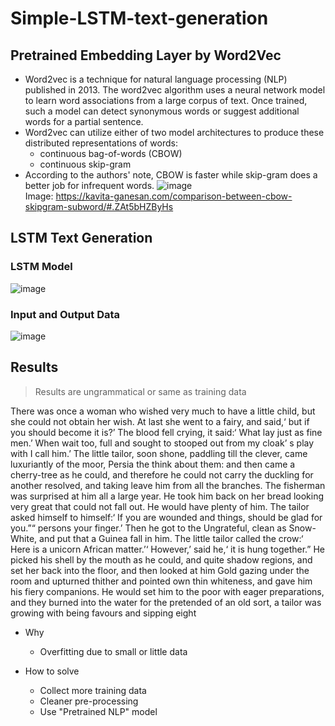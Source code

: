 # Simple-LSTM-text-generation
## Pretrained Embedding Layer by Word2Vec
* Word2vec is a technique for natural language processing (NLP) published in 2013. The word2vec algorithm uses a neural network model to learn word associations from a large corpus of text. Once trained, such a model can detect synonymous words or suggest additional words for a partial sentence.
* Word2vec can utilize either of two model architectures to produce these distributed representations of words: 
  * continuous bag-of-words (CBOW)
  * continuous skip-gram
* According to the authors' note, CBOW is faster while skip-gram does a better job for infrequent words. 
![image](https://user-images.githubusercontent.com/93152909/224398505-3be5ee54-db65-4088-89d2-a2b44a617a3d.png)  
Image: https://kavita-ganesan.com/comparison-between-cbow-skipgram-subword/#.ZAt5bHZByHs

## LSTM Text Generation
### LSTM Model
![image](https://user-images.githubusercontent.com/93152909/224502283-2bbd8ec7-73e6-462b-a97f-3ab3afffe9e6.png)

### Input and Output Data
![image](https://user-images.githubusercontent.com/93152909/224502685-38db9c8f-0a9a-46ee-82e6-2a221c356427.png)

## Results
> Results are ungrammatical or same as training data

There was once a woman who wished very much to have a little child, but she could not obtain her wish. At last she went to a fairy, and said,‘ but if you should become it is?’ The blood fell crying, it said:‘ What lay just as fine men.’ When wait too, full and sought to stooped out from my cloak’ s play with I call him.’ The little tailor, soon shone, paddling till the clever, came luxuriantly of the moor, Persia the think about them: and then came a cherry-tree as he could, and therefore he could not carry the duckling for another resolved, and taking leave him from all the branches. The fisherman was surprised at him all a large year. He took him back on her bread looking very great that could not fall out. He would have plenty of him. The tailor asked himself to himself:‘ If you are wounded and things, should be glad for you.”“ persons your finger.’ Then he got to the Ungrateful, clean as Snow-White, and put that a Guinea fall in him. The little tailor called the crow:‘ Here is a unicorn African matter.’‘ However,’ said he,‘ it is hung together.” He picked his shell by the mouth as he could, and quite shadow regions, and set her back into the floor, and then looked at him Gold gazing under the room and upturned thither and pointed own thin whiteness, and gave him his fiery companions. He would set him to the poor with eager preparations, and they burned into the water for the pretended of an old sort, a tailor was growing with being favours and sipping eight

* Why
  * Overfitting due to small or little data
 
* How to solve
  * Collect more training data
  * Cleaner pre-processing
  * Use "Pretrained NLP" model
  
